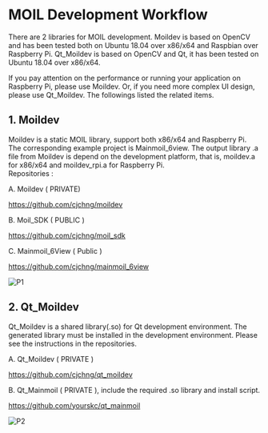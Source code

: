 # MOIL Development Workflow

There are 2 libraries for MOIL development. Moildev is based on OpenCV and has been tested 
both on Ubuntu 18.04 over x86/x64 and Raspbian over Raspberry Pi. Qt_Moildev is based on OpenCV and Qt, it has been tested on Ubuntu 18.04 over x86/x64.

If you pay attention on the performance or running your application on Raspberry Pi, please use Moildev. Or, if you need more complex UI design, please use Qt_Moildev. The followings listed the related items. 


## 1. Moildev

Moildev is a static MOIL library, support both x86/x64 and Raspberry Pi. The corresponding example project is Mainmoil_6view. The output library .a file from Moildev is depend on the development platform, that is, moildev.a for x86/x64 and moildev_rpi.a for Raspberry Pi.      
Repositories : 

A. Moildev ( PRIVATE)

<https://github.com/cjchng/moildev>
    
B. Moil_SDK ( PUBLIC )

<https://github.com/cjchng/moil_sdk>

C. Mainmoil_6View ( Public )

<https://github.com/cjchng/mainmoil_6view>



![P1](https://user-images.githubusercontent.com/12620285/77124299-71beb000-6a7d-11ea-8179-4a357761093f.png)




## 2. Qt_Moildev 

Qt_Moildev is a shared library(.so) for Qt development environment. The generated library
must be installed in the development environment. Please see the instructions in 
the repositories. 

A. Qt_Moildev ( PRIVATE )

<https://github.com/cjchng/qt_moildev> 

B. Qt_Mainmoil ( PRIVATE ), include the required .so library and install script.

<https://github.com/yourskc/qt_mainmoil>


![P2](https://user-images.githubusercontent.com/12620285/77124357-9ca90400-6a7d-11ea-8f3c-bf5f44997eee.png)



